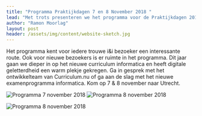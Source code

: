 ```yaml
---
title: "Programma Praktijkdagen 7 en 8 November 2018 "
lead: "Met trots presenteren we het programma voor de Praktijkdagen 2018!"
author: "Ramon Moorlag"
layout: post
header: /assets/img/content/website-sketch.jpg
---
```

Het programma kent voor iedere trouwe i&i bezoeker een interessante route. Ook voor nieuwe bezoekers is er ruimte in het programma. Dit jaar gaan we dieper in op het nieuwe curriculum informatica en heeft digitale geletterdheid een warm plekje gekregen. Ga in gesprek met het ontwikkelteam van Curriculum.nu of ga aan de slag met het nieuwe examenprogramma informatica. Kom op 7 & 8 november naar Utrecht.

![Programma 7 november 2018](https://github.com/ieni/website/blob/master/assets/img/content/Programma_ii_7nov.jpg "Programma 7 november 2018")
![Programma 8 november 2018](https://github.com/ieni/website/blob/master/assets/img/content/Programma_ii_8nov.jpg "Programma 8 november 2018")

![Programma 8 november 2018](website/assets/img/content/Programma_ii_7nov.jpg "Programma 8 november 2018")

